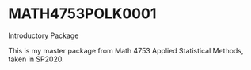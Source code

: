 # MATH4753POLK0001
Introductory Package

This is my master package from Math 4753 Applied Statistical Methods, taken in SP2020.
